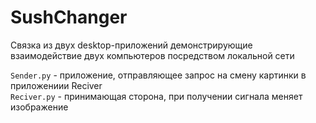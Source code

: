 # SushChanger
Связка из двух desktop-приложений демонстрирующие взаимодействие двух компьютеров посредством локальной сети

`Sender.py` - приложение, отправляющее запрос на смену картинки в приложениии Reciver<br>
`Reciver.py` - принимающая сторона, при получении сигнала меняет изображение
